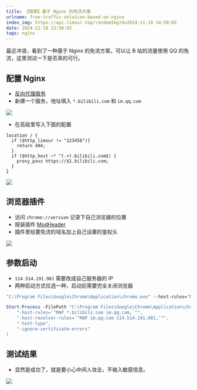 ```yaml
---
title: 【探索】基于 Nginx 的免流方案
urlname: free-traffic-solution-based-on-nginx
index_img: https://api.limour.top/randomImg?d=2024-11-18 14:50:02
date: 2024-11-18 22:50:02
tags: nginx
---
```

最近冲浪，看到了一种基于 Nginx 的免流方案，可以让 B 站的流量使用 QQ 的免流，这里测试一下是否真的可行。

## 配置 Nginx
+ [反向代理服务](/Docker-bu-shu-Nginx-Proxy-Manager)
+ 新建一个服务，地址填入 `*.bilibili.com` 和 `im.qq.com`

![](https://img.limour.top/2024/11/18/673b5504b772d.webp)

+ 在高级里写入下面的配置

```nginx
location / {
  if ($http_limour != "123456"){
    return 404;
  }
  if ($http_host ~* ^(.+).bilibili.com$) {
    proxy_pass https://$1.bilibili.com;
  }
}
```

![](https://img.limour.top/2024/11/18/673b557a54805.webp)

## 浏览器插件
+ 访问 `chrome://version` 记录下自己浏览器的位置
+ 按装插件 [ModHeader](https://chromewebstore.google.com/detail/modheader-modify-http-hea/idgpnmonknjnojddfkpgkljpfnnfcklj)
+ 插件里给要免流的域名加上自己设置的鉴权头

![](https://img.limour.top/2024/11/18/673b56081f820.webp)

## 参数启动
+ `114.514.191.981` 需要改成自己服务器的 IP
+ 两种启动方式任选一种，启动前需要完全关闭浏览器
```cmd
"C:\Program Files\Google\Chrome\Application\chrome.exe" --host-rules="MAP *.bilibili.com im.qq.com," --host-resolver-rules="MAP im.qq.com 114.514.191.981," --test-type --ignore-certificate-errors
```
```powershell
Start-Process -FilePath "C:\Program Files\Google\Chrome\Application\chrome.exe" -ArgumentList @(
    "-host-rules=`"MAP *.bilibili.com im.qq.com,`"",
    "-host-resolver-rules=`"MAP im.qq.com 114.514.191.981,`"",
    "-test-type",
    "-ignore-certificate-errors"
)
```

## 测试结果
+ 显然是成功了，就是要小心中间人攻击，不输入敏感信息。

![](https://img.limour.top/2024/11/18/673b56fc2d99e.webp)

